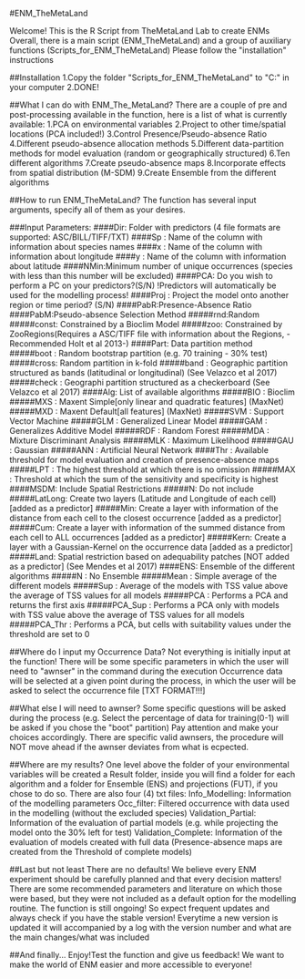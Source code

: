#ENM_TheMetaLand

Welcome! This is the R Script from TheMetaLand Lab to create ENMs
Overall, there is a main script (ENM_TheMetaLand) and a group of auxiliary functions (Scripts_for_ENM_TheMetaLand)
Please follow the "installation" instructions

##Installation
1.Copy the folder "Scripts_for_ENM_TheMetaLand" to "C:" in your computer
2.DONE!

##What I can do with ENM_The_MetaLand?
There are a couple of pre and post-processing available in the function, here is a list of what is currently available:
1.PCA on environmental variables
2.Project to other time/spatial locations (PCA included!)
3.Control Presence/Pseudo-absence Ratio
4.Different pseudo-absence allocation methods
5.Different data-partition methods for model evaluation (random or geographically structured)
6.Ten different algorithms
7.Create pseudo-absence maps
8.Incorporate effects from spatial distribution (M-SDM)
9.Create Ensemble from the different algorithms

##How to run ENM_TheMetaLand?
The function has several input arguments, specify all of them as your desires.

###Input Parameters:
    ####Dir: Folder with predictors (4 file formats are supported: ASC/BILL/TIFF/TXT)
    ####Sp : Name of the column with information about species names
    ####x : Name of the column with information about longitude
    ####y : Name of the column with information about latitude
    ####NMin:Minimum number of unique occurrences (species with less than this number will be excluded)
    ####PCA: Do you wish to perform a PC on your predictors?(S/N) !Predictors will automatically be used for the modelling process!
    ####Proj : Project the model onto another region or time period? (S/N)
    ####PabR:Presence-Absence Ratio
    ####PabM:Pseudo-absence Selection Method
      #####rnd:Random
      #####const: Constrained by a Bioclim Model
      #####zoo: Constrained by ZooRegions(Requires a ASC/TIFF file with information about the Regions, -Recommended Holt et al 2013-)
    ####Part: Data partition method
      #####boot : Random bootstrap partition (e.g. 70 training - 30% test)
      #####cross: Random partition in k-fold
      #####band : Geographic partition structured as bands (latitudinal or longitudinal) (See Velazco et al 2017)
      #####check : Geographi partition structured as a checkerboard (See Velazco et al 2017)
    ####Alg: List of available algorithms
      #####BIO : Bioclim
      #####MXS : Maxent Simple[only linear and quadratic features] (MaxNet)
      #####MXD : Maxent Default[all features] (MaxNet)
      #####SVM : Support Vector Machine
      #####GLM : Generalized Linear Model
      #####GAM : Generalizes Additive Model
      #####RDF : Random Forest
      #####MDA : Mixture Discriminant Analysis
      #####MLK : Maximum Likelihood
      #####GAU : Gaussian
      #####ANN : Artificial Neural Network
    ####Thr : Available threshold for model evaluation and creation of presence-absence maps
      #####LPT : The highest threshold at which there is no omission
      #####MAX : Threshold at which the sum of the sensitivity and specificity is highest
    ####MSDM: Include Spatial Restrictions
      #####N: Do not include
      #####LatLong: Create two layers (Latitude and Longitude of each cell) [added as a predictor]
      #####Min: Create a layer with information of the distance from each cell to the closest occurrence [added as a predictor]
      #####Cum: Create a layer with information of the summed distance from each cell to ALL occurrences [added as a predictor]
      #####Kern: Create a layer with a Gaussian-Kernel on the occurrence data [added as a predictor]
      #####Land: Spatial restriction based on adequability patches [NOT added as a predictor] (See Mendes et al 2017)
    ####ENS: Ensemble of the different algorithms
      #####N : No Ensemble
      #####Mean : Simple average of the different models
      #####Sup : Average of the models with TSS value above the average of TSS values for all models
      #####PCA : Performs a PCA and returns the first axis
      #####PCA_Sup : Performs a PCA only with models with TSS value above the average of TSS values for all models
      #####PCA_Thr : Performs a PCA, but cells with suitability values under the threshold are set to 0
      
##Where do I input my Occurrence Data?
Not everything is initially input at the function!
There will be some specific parameters in which the user will need to "awnser" in the command during the execution
Occurrence data will be selected at a given point during the process, in which the user will be asked to select the occurrence file [TXT FORMAT!!!]

##What else I will need to awnser?
Some specific questions will be asked during the process (e.g. Select the percentage of data for training(0-1) will be asked if you chose the "boot" partition)
Pay attention and make your choices accordingly. There are specific valid awnsers, the procedure will NOT move ahead if the awnser deviates from what is ecpected.

##Where are my results?
One level above the folder of your environmental variables will be created a Result folder, inside you will find a folder for each algorithm and a folder for Ensemble (ENS) and projections (FUT), if you chose to do so.
There are also four (4) txt files:
Info_Modelling: Information of the modelling parameters
Occ_filter: Filtered occurrence with data used in the modelling (without the excluded species)
Validation_Partial: Information of the evaluation of partial models (e.g. while projecting the model onto the 30% left for test)
Validation_Complete: Information of the evaluation of models created with full data (Presence-absence maps are created from the Threshold of complete models)

##Last but not least
There are no defaults! We believe every ENM experiment should be carefully planned and that every decision matters! There are some recommended parameters and literature on which those were based, but they were not included as a default option for the modelling routine.
The function is still ongoing! So expect frequent updates and always check if you have the stable version!
Everytime a new version is updated it will accompanied by a log with the version number and what are the main changes/what was included

##And finally...
Enjoy!Test the function and give us feedback! We want to make the world of ENM easier and more accessible to everyone!
